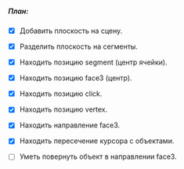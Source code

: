 
##### План:
- [x] Добавить плоскость на сцену.
- [x] Разделить плоскость на сегменты.
- [x] Находить позицию segment (центр ячейки).
- [x] Находить позицию face3 (центр).
- [x] Находить позицию click.
- [x] Находить позицию vertex.
- [x] Находить направление face3.
- [x] Находить пересечение курсора с объектами.
- [ ] Уметь повернуть объект в направлении face3.

